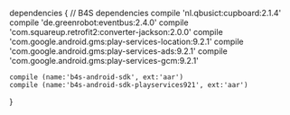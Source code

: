 dependencies {
    // B4S dependencies
    compile 'nl.qbusict:cupboard:2.1.4'
    compile 'de.greenrobot:eventbus:2.4.0'
    compile 'com.squareup.retrofit2:converter-jackson:2.0.0'
    compile 'com.google.android.gms:play-services-location:9.2.1'
    compile 'com.google.android.gms:play-services-ads:9.2.1'
    compile 'com.google.android.gms:play-services-gcm:9.2.1'

    compile (name:'b4s-android-sdk', ext:'aar')
    compile (name:'b4s-android-sdk-playservices921', ext:'aar')
}
